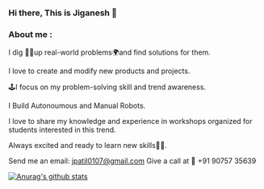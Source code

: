 ### Hi there, This is Jiganesh 👋

<!--
**Jiganesh/Jiganesh** is a ✨ _special_ ✨ repository because its `README.md` (this file) appears on your GitHub profile.

Here are some ideas to get you started:

- 🔭 I’m currently working on ...
- 🌱 I’m currently learning ...
- 👯 I’m looking to collaborate on ...
- 🤔 I’m looking for help with ...
- 💬 Ask me about ...
- 📫 How to reach me: ...
- 😄 Pronouns: ...
- ⚡ Fun fact: ...
-->
### About me :

I dig 🕵️‍♀️up real-world problems🌍and find solutions for them. 

I love to create and modify new products and projects.

🕹I focus on my problem-solving skill and trend awareness.

I Build Autonoumous and Manual Robots.

I love to share my knowledge and experience in workshops organized for students interested in this trend. 

Always excited and ready to learn new skills👨‍🎓.

Send me an email: jpatil0107@gmail.com      Give a call at 📲 +91 90757 35639

[![Anurag's github stats](https://github-readme-stats.vercel.app/api?username=Jiganesh&show_icons=true&theme=radical&hide=contribs,issues)](https://github.com/anuraghazra/github-readme-stats)